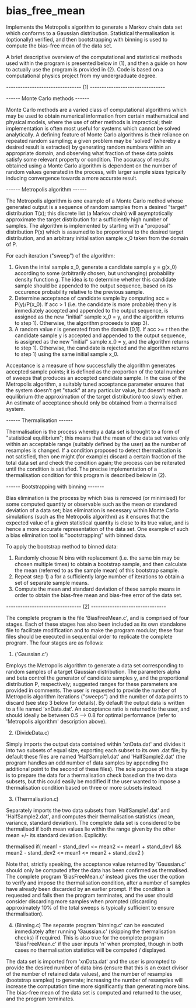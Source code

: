 # bias_free_mean
Implements the Metropolis algorithm to generate a Markov chain data set which conforms to a Gaussian distribution. Statistical thermalisation is (optionally) verified, and then
bootstrapping with binning is used to compute the bias-free mean of the data set.

A brief descriptive overview of the computational and statistical methods used within the program is presented below in (1), and then a guide on how to actually use the 
program is provided in (2). Code is based on a computational physics project from my undergraduate degree.

-------------------------------- (1) --------------------------------


------ Monte Carlo methods ------

Monte Carlo methods are a varied class of computational algorithms which may be used to obtain numerical information from certain mathematical and physical models, where the use 
of other methods is impractical; their implementation is often most useful for systems which cannot be solved analytically. A defining feature of Monte Carlo algorithms is their 
reliance on repeated random sampling; a given problem may be 'solved' (whereby a desired result is extracted) by generating random numbers within an appropriate domain, and
observing what fraction of these data points satisfy some relevant property or condition. The accuracy of results obtained using a Monte Carlo algorithm is dependent on 
the number of random values generated in the process, with larger sample sizes typically inducing convergence towards a more accurate result.


------ Metropolis algorithm ------ 

The Metropolis algorithm is one example of a Monte Carlo method whose generated output is a sequence of random samples from a desired "target" distribution T(x); this 
discrete list (a Markov chain) will asymptotically approximate the target distribution for a sufficiently high number of samples. The algorithm is implemented by starting 
with a "proposal" distribution P(x) which is assumed to be proportional to the desired target distribution, and an arbitrary initialisation sample x_0 taken from the 
domain of P.

For each iteration ("sweep") of the algorithm:
1) Given the inital sample x_0, generate a candidate sample y = g(x_0) according to some (arbitrarily chosen, but unchanging) probability density function g. The idea is to 
	determine whether this candidate sample should be appended to the output sequence, based on its occurence probability relative to the previous sample.
2) Determine acceptance of candidate sample by computing acc = P(y)/P(x_0). If acc > 1 (i.e. the candidate is more probable) then y is immediately accepted and appended 
to the output sequence, is assigned as the new "initial" sample x_0 = y, and the algorithm returns to step 1). Otherwise, the algorithm proceeds to step 3).
3) A random value r is generated from the domain [0,1]. If acc >= r then the candidate sample y is accepted and appended to the output sequence, is assigned as the new "initial" 
	sample x_0 = y, and the algorithm returns to step 1). Otherwise, the candidate is rejected and the algorithm returns to step 1) using the same initial sample x_0.

Acceptance is a measure of how successfully the algorithm generates accepted sample points; it is defined as the proportion of the total number of sweeps that produces 
an accepted candidate sample. In the case of the Metropolis algorithm, a suitably tuned acceptance parameter ensures that the system doesn’t get "stuck" at any particular 
value, but doesn’t reach an equilibrium (the approximation of the target distribution) too slowly either. An estimate of acceptance should only be obtained from 
a thermalised system.   


------ Thermalisation ------

Thermalisation is the process whereby a data set is brought to a form of "statistical equilibrium"; this means that the mean of the data set varies only within an 
acceptable range (suitably defined by the user) as the number of resamples is changed. If a condition proposed to detect thermalisation is not satisfied, then one might 
(for example) discard a certain fraction of the total data set and check the condition again; the process can be reiterated until the condition is satisfied. The precise
implementation of a thermalisation condition for this program is described below in (2).


------ Bootstrapping with binning -------

Bias elimination is the process by which bias is removed (or minimised) for some computed quantity or observable such as the mean or standared deviation of a data set; bias
elimination is necessary within Monte Carlo simulations (such as the Metropolis algorithm) as it ensures that the expected value of a given statistical quantity is close to 
its true value, and is hence a more accurate representation of the data set. One example of such a bias elimination tool is "bootstrapping" with binned data. 

To apply the bootstrap method to binned data: 
1) Randomly choose N bins with replacement (i.e. the same bin may be chosen multiple times) to obtain a bootstrap sample, and then calculate the mean (referred to as the 
  sample mean) of this bootstrap sample. 
2) Repeat step 1) a for a sufficiently large number of iterations to obtain a set of separate sample means.
3) Compute the mean and standard deviation of these sample means in order to obtain the bias-free mean and bias-free error of the data set.



-------------------------------- (2) --------------------------------

The complete program is the file 'BiasFreeMean.c', and is comprised of four stages. Each of these stages has also been included as its own standalone file to facilitate
modification and to make the program modular; these four files should be executed in sequential order to replicate the complete program. The four stages are as follows:

1) ('Gaussian.c') 

Employs the Metropolis algorithm to generate a data set corresponding to random samples of a target Gaussian distribution. The parameters alpha and beta control the generator 
of candidate samples y, and the proportional distribution P, respectively; suggested ranges for these parameters are provided in comments. The user is requested to provide the 
number of Metropolis algorithm iterations ("sweeps") and the number of data points to discard (see step 3 below for details). By default the output data is written to a file 
named 'xnData.dat'. An acceptance ratio is returned to the user, and should ideally be between 0.5 --> 0.8 for optimal performance (refer to 'Metropolis algorithm' description
above). 

2) (DivideData.c) 

Simply imports the output data contained within 'xnData.dat' and divides it into two subsets of equal size, exporting each subset to its own .dat file; by default these files
are named 'HalfSample1.dat' and 'HalfSample2.dat' (the program handles an odd number of data samples by appending the additional point to the second of these files). The sole
purpose of this stage is to prepare the data for a thermalisation check based on the two data subsets, but this could easily be modified if the user wanted to impose a
thermalisation condition based on three or more subsets instead.

3) (Thermalisation.c)
 
Separately imports the two data subsets from 'HalfSample1.dat' and 'HalfSample2.dat', and computes their thermalisation statistics (mean, variance, standard deviation). The
complete data set is considered to be thermalised if both mean values lie within the range given by the other mean +/- its standard deviation. Explicitly:

thermalised if( mean1 - stand_dev1 <= mean2 <= mean1 + stand_dev1  &&  mean2 - stand_dev2 <= mean1 <= mean2 + stand_dev2 )

Note that, strictly speaking, the acceptance value returned by 'Gaussian.c' should only be computed after the data has been confirmed as thermalised. The complete program
'BiasFreeMean.c' instead gives the user the option to verify and impose the thermalisation condition, after a number of samples have already been discarded by an earlier prompt. 
If the condition is requested and fails then the program terminates, and the user should consider discarding more samples when prompted (discarding approximately 10% of the 
total sweeps is typically sufficient to ensure thermalisation). 

4) (Binning.c)
The separate program 'binning.c' can be executed immediately after running 'Gaussian.c' (skipping the thermalisation checks) if required. This is also true for the complete
program 'BiasFreeMean.c' if the user inputs 'n' when prompted, though in both cases no thermalisation statistics will be computed / displayed.
 
The data set is imported from 'xnData.dat' and the user is prompted to provide the desired number of data bins (ensure that this is an exact divisor of the number of retained
data values), and the number of resamples (bootstrap samples) to generate; increasing the number of resamples will increase the computation time more significantly than
generating more bins. The bias-free mean of the data set is computed and returned to the user, and the program terminates.
